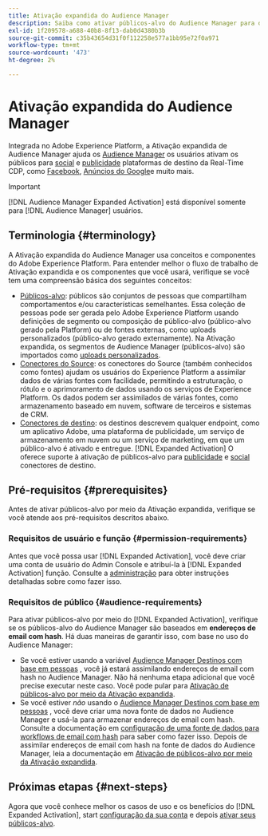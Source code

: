 ```yaml
---
title: Ativação expandida do Audience Manager
description: Saiba como ativar públicos-alvo do Audience Manager para destinos sociais e de publicidade, por meio da Ativação expandida do Audience Manager.
exl-id: 1f209578-a688-40b8-8f13-dab0d4380b3b
source-git-commit: c35b43654d31f0f112258e577a1bb95e72f0a971
workflow-type: tm+mt
source-wordcount: '473'
ht-degree: 2%

---
```


# Ativação expandida do Audience Manager

Integrada no Adobe Experience Platform, a Ativação expandida de Audience Manager ajuda os [Audience Manager](https://experienceleague.adobe.com/en/docs/audience-manager/user-guide/aam-home) os usuários ativam os públicos para [social](../destinations/catalog/social/overview.md) e [publicidade](../destinations/catalog/advertising/overview.md) plataformas de destino da Real-Time CDP, como [Facebook](../destinations/catalog/social/facebook.md), [Anúncios do Google](../destinations/catalog/advertising/google-ads-destination.md)e muito mais.

>[!IMPORTANT]
>
>[!DNL Audience Manager Expanded Activation] está disponível somente para [!DNL Audience Manager] usuários.

## Terminologia {#terminology}

A Ativação expandida do Audience Manager usa conceitos e componentes do Adobe Experience Platform. Para entender melhor o fluxo de trabalho de Ativação expandida e os componentes que você usará, verifique se você tem uma compreensão básica dos seguintes conceitos:

* [Públicos-alvo](../segmentation/ui/overview.md): públicos são conjuntos de pessoas que compartilham comportamentos e/ou características semelhantes. Essa coleção de pessoas pode ser gerada pelo Adobe Experience Platform usando definições de segmento ou composição de público-alvo (público-alvo gerado pela Platform) ou de fontes externas, como uploads personalizados (público-alvo gerado externamente). Na Ativação expandida, os segmentos de Audience Manager (públicos-alvo) são importados como [uploads personalizados](../segmentation/ui/audience-portal.md#import-audience).
* [Conectores do Source](../sources/home.md): os conectores do Source (também conhecidos como fontes) ajudam os usuários do Experience Platform a assimilar dados de várias fontes com facilidade, permitindo a estruturação, o rótulo e o aprimoramento de dados usando os serviços de Experience Platform. Os dados podem ser assimilados de várias fontes, como armazenamento baseado em nuvem, software de terceiros e sistemas de CRM.
* [Conectores de destino](../destinations/home.md): os destinos descrevem qualquer endpoint, como um aplicativo Adobe, uma plataforma de publicidade, um serviço de armazenamento em nuvem ou um serviço de marketing, em que um público-alvo é ativado e entregue. [!DNL Expanded Activation] O oferece suporte à ativação de públicos-alvo para [publicidade](../destinations/catalog/advertising/overview.md) e [social](../destinations/catalog/social/overview.md) conectores de destino.

## Pré-requisitos {#prerequisites}

Antes de ativar públicos-alvo por meio da Ativação expandida, verifique se você atende aos pré-requisitos descritos abaixo.

### Requisitos de usuário e função {#permission-requirements}

Antes que você possa usar [!DNL Expanded Activation], você deve criar uma conta de usuário do Admin Console e atribuí-la à [!DNL Expanded Activation] função. Consulte a [administração](administration.md) para obter instruções detalhadas sobre como fazer isso.

### Requisitos de público {#audience-requirements}

Para ativar públicos-alvo por meio do [!DNL Expanded Activation], verifique se os públicos-alvo do Audience Manager são baseados em **endereços de email com hash**. Há duas maneiras de garantir isso, com base no uso do Audience Manager:

* Se você estiver usando a variável [Audience Manager Destinos com base em pessoas](https://experienceleague.adobe.com/en/docs/audience-manager/user-guide/features/destinations/people-based/people-based-destinations-overview) , você já estará assimilando endereços de email com hash no Audience Manager. Não há nenhuma etapa adicional que você precise executar neste caso. Você pode pular para [Ativação de públicos-alvo por meio da Ativação expandida](activate-audiences.md).
* Se você estiver _não_ usando o [Audience Manager Destinos com base em pessoas](https://experienceleague.adobe.com/en/docs/audience-manager/user-guide/features/destinations/people-based/people-based-destinations-overview) , você deve criar uma nova fonte de dados no Audience Manager e usá-la para armazenar endereços de email com hash. Consulte a documentação em [configuração de uma fonte de dados para workflows de email com hash](https://experienceleague.adobe.com/en/docs/audience-manager/user-guide/features/data-sources/create-data-source-hashed-emails) para saber como fazer isso. Depois de assimilar endereços de email com hash na fonte de dados do Audience Manager, leia a documentação em [Ativação de públicos-alvo por meio da Ativação expandida](activate-audiences.md).

## Próximas etapas {#next-steps}

Agora que você conhece melhor os casos de uso e os benefícios do [!DNL Expanded Activation], start [configuração da sua conta](administration.md) e depois [ativar seus públicos-alvo](activate-audiences.md).
